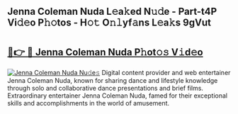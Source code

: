 ## Jenna Coleman Nuda L𝚎a𝚔ed N𝚞𝚍e - Part-t4P Vi𝚍𝚎o P𝚑𝚘tos - H𝚘𝚝 O𝚗𝚕yf𝚊ns L𝚎a𝚔s 9gVut

# <h2><a href="http://kf848w.oniu.top/?m=Jenna+Coleman+Nuda">🔗👉 🔴 Jenna Coleman Nuda P𝚑ot𝚘𝚜 V𝚒d𝚎o</a></h2>

[![Jenna Coleman Nuda Nu𝚍e𝚜](https://i.imgur.com/0qMVB7G.gif)](http://kf848w.oniu.top/?m=Jenna+Coleman+Nuda)
Digital content provider and web entertainer Jenna Coleman Nuda, known for sharing dance and lifestyle knowledge through solo and collaborative dance presentations and brief films. Extraordinary entertainer Jenna Coleman Nuda, famed for their exceptional skills and accomplishments in the world of amusement.  
